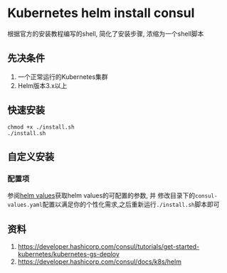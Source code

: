 # Kubernetes helm install consul

根据官方的安装教程编写的shell, 简化了安装步骤, 浓缩为一个shell脚本

## 先决条件

1. 一个正常运行的Kubernetes集群
2. Helm版本3.x以上

## 快速安装

```shell
chmod +x ./install.sh
./install.sh
```

## 自定义安装

### 配置项

参阅[helm values](https://developer.hashicorp.com/consul/docs/k8s/helm)获取helm values的可配置的参数,
并 修改目录下的`consul-values.yaml`配置以满足你的个性化需求,之后重新运行`./install.sh`脚本即可

## 资料

1. https://developer.hashicorp.com/consul/tutorials/get-started-kubernetes/kubernetes-gs-deploy
2. https://developer.hashicorp.com/consul/docs/k8s/helm
